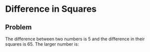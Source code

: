# Difference in Squares

## Problem

The difference between two numbers is $5$ and the difference in their squares is $65$. The larger number is:
